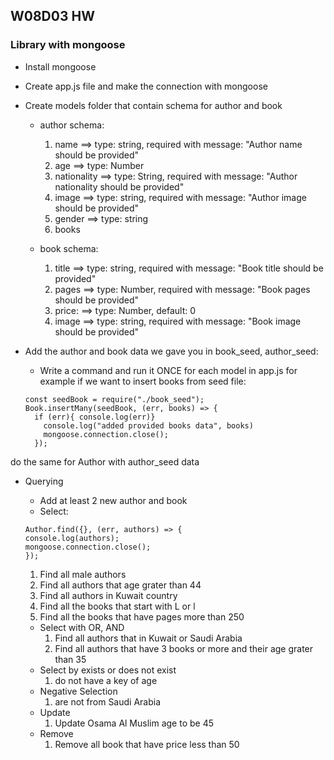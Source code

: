 ## W08D03 HW
### Library with mongoose
* Install mongoose 
* Create app.js file and make the connection with mongoose
* Create models folder that contain schema for author and book
    * author schema:
        1. name ==> type: string, required with message: "Author name should be provided"
        2. age ==> type: Number
        3. nationality ==> type: String, required with message: "Author nationality should be provided"
        4. image ==> type: string, required with message: "Author image should be provided"
        5. gender  ==> type: string
        6. books 

    * book schema:
        1. title ==> type: string, required with message: "Book title should be provided"
        2. pages ==> type: Number, required with message: "Book pages should be provided"
        3. price: ==> type: Number, default: 0
        4. image ==> type: string, required with message: "Book image should be provided"

* Add the author and book data we gave you in book_seed, author_seed:
    *  Write a command and run it ONCE for each model in app.js for example if we want to insert books from seed file: 

    ```
    const seedBook = require("./book_seed");
    Book.insertMany(seedBook, (err, books) => {
      if (err){ console.log(err)}
        console.log("added provided books data", books)
        mongoose.connection.close();
      });
    ```
do the same for Author with author_seed data

* Querying
    * Add at least 2 new author and book
    * Select:

    ```
    Author.find({}, (err, authors) => {
    console.log(authors);
    mongoose.connection.close();
    }); 
    ```

    1. Find all male authors
    2. Find all authors that age grater than 44
    3. Find all authors in Kuwait country
    4. Find all the books that start with L or l
    5. Find all the books that have pages more than 250
     
    * Select with OR, AND 
        1. Find all authors that in Kuwait or Saudi Arabia
        2. Find all authors that have 3 books or more and their age grater than 35
    * Select by exists or does not exist
        1. do not have a key of age
    * Negative Selection
        1. are not from Saudi Arabia
    * Update 
        1. Update Osama Al Muslim age to be 45
    * Remove
        1. Remove all book that have price less than 50